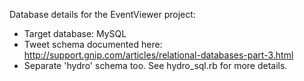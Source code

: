 
Database details for the EventViewer project:

- Target database: MySQL
- Tweet schema documented here: http://support.gnip.com/articles/relational-databases-part-3.html
- Separate 'hydro' schema too. See hydro_sql.rb for more details. 
